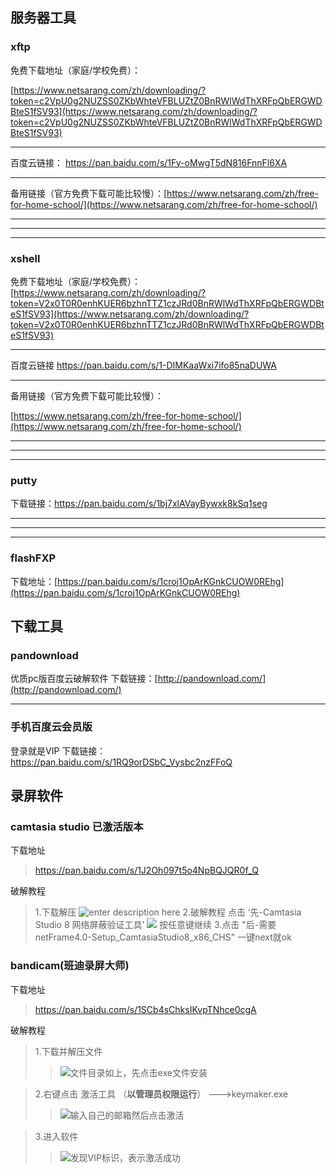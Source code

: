

## 服务器工具

### xftp

免费下载地址（家庭/学校免费）：

[https://www.netsarang.com/zh/downloading/?token=c2VpU0g2NUZSS0ZKbWhteVFBLUZtZ0BnRWlWdThXRFpQbERGWDBteS1fSV93](https://www.netsarang.com/zh/downloading/?token=c2VpU0g2NUZSS0ZKbWhteVFBLUZtZ0BnRWlWdThXRFpQbERGWDBteS1fSV93)


----------


百度云链接：
[https://pan.baidu.com/s/1Fy-oMwgT5dN816FnnFl6XA ](https://pan.baidu.com/s/1Fy-oMwgT5dN816FnnFl6XA )


----------


备用链接（官方免费下载可能比较慢）：[https://www.netsarang.com/zh/free-for-home-school/](https://www.netsarang.com/zh/free-for-home-school/)


----------


----------


----------


### xshell

免费下载地址（家庭/学校免费）：
[https://www.netsarang.com/zh/downloading/?token=V2x0T0R0enhKUER6bzhnTTZ1czJRd0BnRWlWdThXRFpQbERGWDBteS1fSV93](https://www.netsarang.com/zh/downloading/?token=V2x0T0R0enhKUER6bzhnTTZ1czJRd0BnRWlWdThXRFpQbERGWDBteS1fSV93)


----------
百度云链接
[https://pan.baidu.com/s/1-DIMKaaWxi7ifo85naDUWA ](https://pan.baidu.com/s/1-DIMKaaWxi7ifo85naDUWA )

----------

备用链接（官方免费下载可能比较慢）：

[https://www.netsarang.com/zh/free-for-home-school/](https://www.netsarang.com/zh/free-for-home-school/)


----------


----------


----------

### putty
下载链接：[https://pan.baidu.com/s/1bj7xlAVayBywxk8kSq1seg ](https://pan.baidu.com/s/1bj7xlAVayBywxk8kSq1seg)


----------


----------


----------

### flashFXP
下载地址：[https://pan.baidu.com/s/1croj1OpArKGnkCUOW0REhg](https://pan.baidu.com/s/1croj1OpArKGnkCUOW0REhg)

## 下载工具

### pandownload

优质pc版百度云破解软件
下载链接：[http://pandownload.com/](http://pandownload.com/)


----------


### 手机百度云会员版

登录就是VIP
下载链接：[https://pan.baidu.com/s/1RQ9orDSbC_Vysbc2nzFFoQ ](https://pan.baidu.com/s/1RQ9orDSbC_Vysbc2nzFFoQ )


## 录屏软件

### camtasia studio 已激活版本
下载地址
> https://pan.baidu.com/s/1J2Oh097t5o4NpBQJQR0f_Q 

破解教程
>1.下载解压
![enter description here](https://i.loli.net/2019/03/24/5c979bc77a444.jpg)
>2.破解教程
>点击    ‘先-Camtasia Studio 8 网络屏蔽验证工具’
>![](https://i.loli.net/2019/03/24/5c979b682a753.jpg)
>按任意键继续
>3.点击  "后-需要netFrame4.0-Setup_CamtasiaStudio8_x86_CHS"
>一键next就ok

### bandicam(班迪录屏大师)

下载地址
> [https://pan.baidu.com/s/1SCb4sChksIKvpTNhce0cgA ](https://pan.baidu.com/s/1SCb4sChksIKvpTNhce0cgA )

破解教程
>1.下载并解压文件
>>![文件目录如上，先点击exe文件安装](https://i.loli.net/2019/03/24/5c97956dc958e.jpg)

>2.右键点击 激活工具 （**以管理员权限运行**） --->keymaker.exe
>>![输入自己的邮箱然后点击激活](https://i.loli.net/2019/03/24/5c97984bd54cf.jpg)

>3.进入软件
>>![发现VIP标识，表示激活成功](https://i.loli.net/2019/03/24/5c9798cb5661f.jpg)